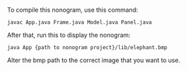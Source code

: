To compile this nonogram, use this command:
```
javac App.java Frame.java Model.java Panel.java

```

After that, run this to display the nonogram:

```
java App {path to nonogram project}/lib/elephant.bmp

```

Alter the bmp path to the correct image that you want to use.